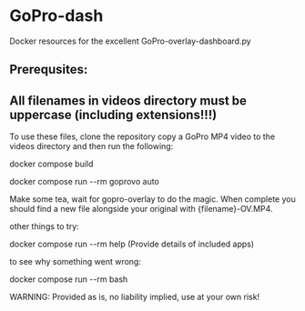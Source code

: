 # GoPro-dash
Docker resources for the excellent GoPro-overlay-dashboard.py


Prerequsites: 
------------------------------------------------------------------------------
All filenames in videos directory must be uppercase (including extensions!!!)
------------------------------------------------------------------------------


To use these files, clone the repository copy a GoPro MP4 video
to the videos directory and then run the following:

docker compose build 

docker compose run --rm goprovo auto

Make some tea, wait for gopro-overlay to do the magic. When complete
you should find a new file alongside your original with {filename}-OV.MP4.

other things to try:

docker compose run --rm help (Provide details of included apps)

to see why something went wrong:

docker compose run --rm bash

WARNING: Provided as is, no liability implied, use at your own risk!

